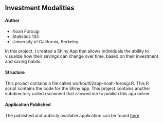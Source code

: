 ## Investment Modalities
#### Author
* Noah Forougi
* Statistics 133 
* University of California, Berkeley

In this project, I created a Shiny App that allows individuals the ability to visualize how their savings can change over time, based on their investment and saving habits.

####  Structure
This project contains a file called workout02app-noah-forougi.R. This R script contains the code for the Shiny app. 
This project contains another subdirectory called rsconnect that allowed me to publish this app online. 


#### Application Published
The published and publicly available application can be found [here](https://noah-forougi.shinyapps.io/Workout02-Noah-Forougi/).
